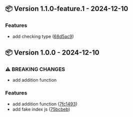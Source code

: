 ## 📦 Version 1.1.0-feature.1 - 2024-12-10


### Features

* add checking type ([68d5ac9](https://github.com/Loukhai/semantic-release-and-branching-strategy-pnpm/commit/68d5ac9c126a2429aa20306044efda85e0868633))

## 📦 Version 1.0.0 - 2024-12-10


### ⚠ BREAKING CHANGES

* add addition function

### Features

* add addition function ([7fc1493](https://github.com/Loukhai/semantic-release-and-branching-strategy-pnpm/commit/7fc149386145b384c8acd9e95e3f035bc62d2329))
* add fake index js ([75bcbeb](https://github.com/Loukhai/semantic-release-and-branching-strategy-pnpm/commit/75bcbeb7c53d70effe740ab967bd3782f3a21ec1))
